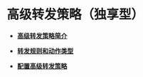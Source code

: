 # 高级转发策略（独享型）<a name="elb_ug_jt_060300"></a>

-   **[高级转发策略简介](高级转发策略简介.md)**  

-   **[转发规则和动作类型](转发规则和动作类型.md)**  

-   **[配置高级转发策略](配置高级转发策略.md)**  


